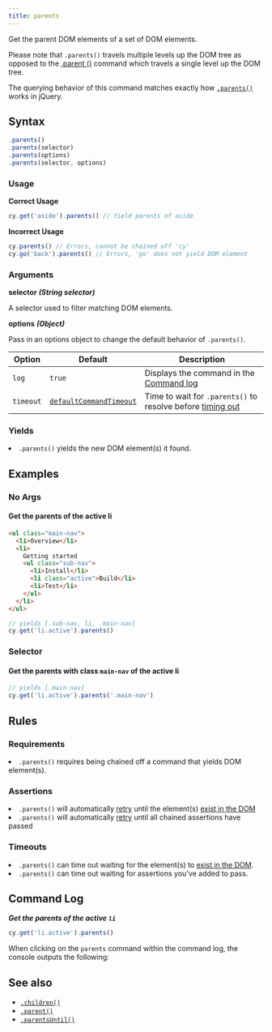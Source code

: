 ```yaml
---
title: parents
---
```


Get the parent DOM elements of a set of DOM elements.

Please note that `.parents()` travels multiple levels up the DOM tree as opposed to the [.parent
()](/api/commands/parent) command which travels a single level up the DOM tree.

<Alert type="info">

The querying behavior of this command matches exactly how [`.parents()`](http://api.jquery.com/parents) works in jQuery.

</Alert>

## Syntax

```javascript
.parents()
.parents(selector)
.parents(options)
.parents(selector, options)
```

### Usage

**<Icon name="check-circle" color="green"></Icon> Correct Usage**

```javascript
cy.get('aside').parents() // Yield parents of aside
```

**<Icon name="exclamation-triangle" color="red"></Icon> Incorrect Usage**

```javascript
cy.parents() // Errors, cannot be chained off 'cy'
cy.go('back').parents() // Errors, 'go' does not yield DOM element
```

### Arguments

**<Icon name="angle-right"></Icon> selector** **_(String selector)_**

A selector used to filter matching DOM elements.

**<Icon name="angle-right"></Icon> options** **_(Object)_**

Pass in an options object to change the default behavior of `.parents()`.

| Option    | Default                                                              | Description                                                                              |
| --------- | -------------------------------------------------------------------- | ---------------------------------------------------------------------------------------- |
| `log`     | `true`                                                               | Displays the command in the [Command log](/guides/core-concepts/test-runner#Command-Log) |
| `timeout` | [`defaultCommandTimeout`](/guides/references/configuration#Timeouts) | Time to wait for `.parents()` to resolve before [timing out](#Timeouts)                  |

### Yields [<Icon name="question-circle"/>](introduction-to-cypress#Subject-Management)

<List><li>`.parents()` yields the new DOM element(s) it found.</li></List>

## Examples

### No Args

#### Get the parents of the active li

```html
<ul class="main-nav">
  <li>Overview</li>
  <li>
    Getting started
    <ul class="sub-nav">
      <li>Install</li>
      <li class="active">Build</li>
      <li>Test</li>
    </ul>
  </li>
</ul>
```

```javascript
// yields [.sub-nav, li, .main-nav]
cy.get('li.active').parents()
```

### Selector

#### Get the parents with class `main-nav` of the active li

```javascript
// yields [.main-nav]
cy.get('li.active').parents('.main-nav')
```

## Rules

### Requirements [<Icon name="question-circle"/>](introduction-to-cypress#Chains-of-Commands)

<List><li>`.parents()` requires being chained off a command that yields DOM element(s).</li></List>

### Assertions [<Icon name="question-circle"/>](introduction-to-cypress#Assertions)

<List><li>`.parents()` will automatically [retry](/guides/core-concepts/retry-ability) until the element(s) [exist in the DOM](/guides/core-concepts/introduction-to-cypress#Default-Assertions)</li><li>`.parents()` will automatically [retry](/guides/core-concepts/retry-ability) until all chained assertions have passed</li></List>

### Timeouts [<Icon name="question-circle"/>](introduction-to-cypress#Timeouts)

<List><li>`.parents()` can time out waiting for the element(s) to [exist in the DOM](/guides/core-concepts/introduction-to-cypress#Default-Assertions).</li><li>`.parents()` can time out waiting for assertions you've added to pass.</li></List>

## Command Log

**_Get the parents of the active `li`_**

```javascript
cy.get('li.active').parents()
```

<DocsImage src="/img/api/parents/get-all-parents-of-a-dom-element.png" alt="Command Log parents" ></DocsImage>

When clicking on the `parents` command within the command log, the console outputs the following:

<DocsImage src="/img/api/parents/parents-elements-displayed-in-devtools-console.png" alt="Console Log parents" ></DocsImage>

## See also

- [`.children()`](/api/commands/children)
- [`.parent()`](/api/commands/parent)
- [`.parentsUntil()`](/api/commands/parentsuntil)
